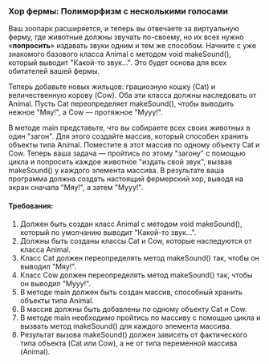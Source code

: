 
### Хор фермы: Полиморфизм с несколькими голосами

Ваш зоопарк расширяется, и теперь вы отвечаете за виртуальную ферму, где животные должны звучать по-своему, но их всех нужно «**попросить**» издавать звуки одним и тем же способом. Начните с уже знакомого базового класса Animal с методом void makeSound(), который выводит "Какой-то звук...". Это будет основа для всех обитателей вашей фермы.

Теперь добавьте новых жильцов: грациозную кошку (Cat) и величественную корову (Cow). Оба эти класса должны наследовать от Animal. Пусть Cat переопределяет makeSound(), чтобы выводить нежное "Мяу!", а Cow — протяжное "Мууу!".

В методе main представьте, что вы собираете всех своих животных в один "загон". Для этого создайте массив, который способен хранить объекты типа Animal. Поместите в этот массив по одному объекту Cat и Cow. Теперь ваша задача — пройтись по этому "загону" с помощью цикла и попросить каждое животное "издать свой звук", вызвав makeSound() у каждого элемента массива. В результате ваша программа должна создать настоящий фермерский хор, выводя на экран сначала "Мяу!", а затем "Мууу!".

#### Требования:
1. Должен быть создан класс Animal с методом void makeSound(), который по умолчанию выводит "Какой-то звук...".
2. Должны быть созданы классы Cat и Cow, которые наследуются от класса Animal.
3. Класс Cat должен переопределять метод makeSound() так, чтобы он выводил "Мяу!".
4. Класс Cow должен переопределять метод makeSound() так, чтобы он выводил "Мууу!".
5. В методе main должен быть создан массив, способный хранить объекты типа Animal.
6. В массив должны быть добавлены по одному объекту Cat и Cow.
7. В методе main необходимо пройтись по массиву с помощью цикла и вызвать метод makeSound() для каждого элемента массива.
8. Результат вызова makeSound() должен зависеть от фактического типа объекта (Cat или Cow), а не от типа переменной массива (Animal).